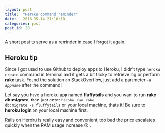```yaml
---
layout: post
title:  "Heroku command reminder"
date:   2016-05-14 21:10:10
categories: post
post_id: 20
---
```


A short post to serve as a reminder in case I forgot it again.

## Heroku tip
Since I got used to use Github to deploy apps to Heroku, I didn't type <code>heroku create</code> command in terminal and it gets a bit tricky to retrieve log or perform <b> rake </b> task. Found the solution on StackOverflow, just add a parameter <code>-a <i>appname</i></code> after the command!  

Let say you have a heroku app named <b>fluffytails</b> and you want to run <b>rake db:migrate</b>, then just enter <code>heroku run rake db:migrate -a fluffytails</code> on your local machine, thats it! Be sure to <b>heroku login</b> on your local machine first.

Rails on Heroku is really easy and convenient, too bad the price escalates quickly when the RAM usage increase 😲 .



